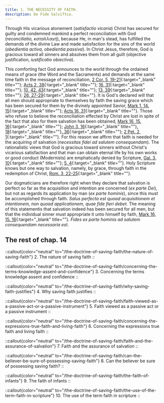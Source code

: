 ```yaml
---
title: 1. THE NECESSITY OF FAITH.
description: De Fide Salviftca.
---
```


Through His vicarious atonement (_satisfactio vicaria_) Christ has secured for guilty and condemned mankind a perfect reconciliation with God (_reconciliatio, καταλλαγή_), because He, in man's stead, has fulfilled the demands of the divine Law and made satisfaction for the sins of the world (_obedientia activa, obedientia passiva_). In Christ Jesus, therefore, God is gracious toward all sinners and absolves them from all guilt (objective justification, _iustificatio obiectiva_).

This comforting fact God announces to the world through the ordained means of grace (the Word and the Sacraments) and demands at the same time faith in the message of reconciliation, [2 Cor. 5, 19-21](){:target="_blank" title=""}; [Acts 2, 38](){:target="_blank" title=""}; [16, 31](){:target="_blank" title=""}; [10, 42. 43](){:target="_blank" title=""}; [13, 39](){:target="_blank" title=""}; [26, 27-29](){:target="_blank" title=""}. It is God's declared will that all men should appropriate to themselves by faith the saving grace which has been secured for them by the divinely appointed Savior, [Mark 1, 14. 15](){:target="_blank" title=""}; [Acts 16, 31](){:target="_blank" title=""}. Those who refuse to believe the reconciliation effected by Christ are lost in spite of the fact that also for them salvation has been obtained, [Mark 16, 15. 16](){:target="_blank" title=""}; [John 3, 16](){:target="_blank" title=""}[. 18](){:target="_blank" title=""}[. 36](){:target="_blank" title=""}; [2 Pet. 2, 1](){:target="_blank" title=""}. For this reason we affirm that faith is needed for the acquiring of salvation (_necessitas fidei ad salutem consequendam_). The rationalistic views that God is gracious toward sinners without Christ's vicarious satisfaction and that man can obtain eternal life by his own works or good conduct (Modernists) are emphatically denied by Scripture, [Gal. 3, 10](){:target="_blank" title=""}; [5, 4](){:target="_blank" title=""}. Holy Scripture knows but one way to salvation, namely, by grace, through faith in the redemption of Christ, [Rom. 3, 22-25](){:target="_blank" title=""}.

Our dogmaticians are therefore right when they declare that salvation is perfect so far as the acquisition and intention are concerned (_ex parte Dei_), but not as regards its application by man (_ex parte hominis_), since this must be accomplished through faith. _Salus perfecta est quoad acquisitionem et intentionem, non quoad applicationem, quae fide fieri debet._ The meaning of this statementis that salvation indeed has been secured for all men, but that the individual sinner must appropriate it unto himself by faith, [Mark 16, 15. 16](){:target="_blank" title=""}. _Fides ex parte hominis ad salutem consequendam necessaria est_.

## The rest of chap. 14

::callout{color="neutral" to="/the-doctrine-of-saving-faith/the-nature-of-saving-faith"}
2. The nature of saving faith
::

::callout{color="neutral" to="/the-doctrine-of-saving-faith/concerning-the-terms-knowledge-assent-and-confidence"}
3. Concerning the terms knowledge assent and confidence
::

::callout{color="neutral" to="/the-doctrine-of-saving-faith/why-saving-faith-justifies"}
4. Why saving faith justifies
::

::callout{color="neutral" to="/the-doctrine-of-saving-faith/faith-viewed-as-a-passive-act-or-a-passive-instrument"}
5. Faith viewed as a passive act or a passive instrument
::

::callout{color="neutral" to="/the-doctrine-of-saving-faith/concerning-the-expressions-true-faith-and-living-faith"}
6. Concerning the expressions true faith and living faith
::

::callout{color="neutral" to="/the-doctrine-of-saving-faith/faith-and-the-assurance-of-salvation"}
7. Faith and the assurance of salvation
::

::callout{color="neutral" to="/the-doctrine-of-saving-faith/can-the-believer-be-sure-of-possessing-saving-faith"}
8. Can the believer be sure of possessing saving faith?
::

::callout{color="neutral" to="/the-doctrine-of-saving-faith/the-faith-of-infants"}
9. The faith of infants
::

::callout{color="neutral" to="/the-doctrine-of-saving-faith/the-use-of-the-term-faith-in-scripture"}
10. The use of the term faith in scripture
::
